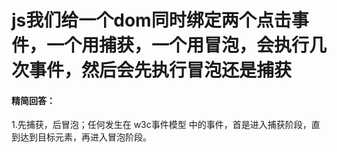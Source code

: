 # js我们给一个dom同时绑定两个点击事件，一个用捕获，一个用冒泡，会执行几次事件，然后会先执行冒泡还是捕获

#### 精简回答：

1.先捕获，后冒泡；任何发生在 w3c事件模型 中的事件，首是进入捕获阶段，直到达到目标元素，再进入冒泡阶段。



